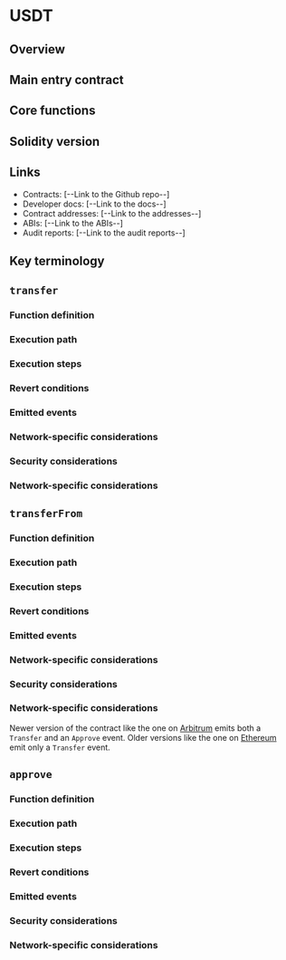 # USDT

## Overview

## Main entry contract

## Core functions

## Solidity version

## Links
* Contracts: [--Link to the Github repo--]
* Developer docs: [--Link to the docs--]
* Contract addresses: [--Link to the addresses--]
* ABIs: [--Link to the ABIs--]
* Audit reports: [--Link to the audit reports--]

## Key terminology

## `transfer`

### Function definition

### Execution path

### Execution steps

### Revert conditions

### Emitted events

### Network-specific considerations

### Security considerations

### Network-specific considerations


## `transferFrom`

### Function definition

### Execution path

### Execution steps

### Revert conditions

### Emitted events

### Network-specific considerations

### Security considerations

### Network-specific considerations

Newer version of the contract like the one on [Arbitrum](https://arbiscan.io/token/0xfd086bc7cd5c481dcc9c85ebe478a1c0b69fcbb9#code) emits both a `Transfer` and an `Approve` event. Older versions like the one on [Ethereum](https://etherscan.io/token/0xdac17f958d2ee523a2206206994597c13d831ec7) emit only a `Transfer` event.

## `approve`

### Function definition

### Execution path

### Execution steps

### Revert conditions

### Emitted events

### Security considerations

### Network-specific considerations
